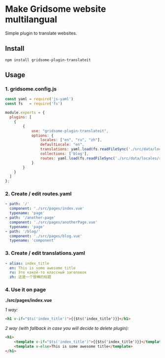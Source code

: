 # Make Gridsome website multilangual

Simple plugin to translate websites.

## Install

`npm install gridsome-plugin-translateit`

## Usage

### 1. gridsome.config.js

```js
const yaml = require('js-yaml')
const fs   = require('fs')

module.exports = {
  plugins: [
    {
        {
            use: "gridsome-plugin-translateit",
            options: {
                locales: ["en", "ru", "zh"],
                defaultLocale: "en",
                translations: yaml.load(fs.readFileSync('./src/data/locales/translations.yaml', 'utf8')),
                collections: ['blog'],
                routes: yaml.load(fs.readFileSync('./src/data/locales/routes.yaml', 'utf8')),
            }
        }
    }
  ]
};
```

### 2. Create / edit routes.yaml

```yaml
- path: '/'
  component: './src/pages/index.vue'
  typename: 'page'
- path: '/another-page'
  component: './src/pages/anotherPage.vue'
  typename: 'page'
- path: '/blog/'
  component: './src/pages/blog.vue'
  typename: 'component'
```

### 3. Create / edit translations.yaml

```yaml
- alias: index_title
  en: This is some awesome title
  ru: Это какой-то классный заголовок
  zh: 这是一个很棒的标题
```

### 4. Use it on page

**./src/pages/index.vue**

*1 way:*
```html
<h1 v-if="$ts('index_title')">{{$ts('index_title')}}</h1>
```

*2 way (with fallback in case you will decide to delete plugin):*
```html
<h1>
    <template v-if="$ts('index_title')">{{$ts('index_title')}}</template>
    <template v-else>This is some awesome title</template>
</h1>
```